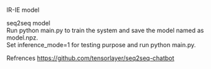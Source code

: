 
IR-IE model


seq2seq model<br>
Run python main.py to train the system and save the model named as model.npz.<br>
Set inference_mode=1 for testing purpose and run python main.py.

Refrences
https://github.com/tensorlayer/seq2seq-chatbot <br>
